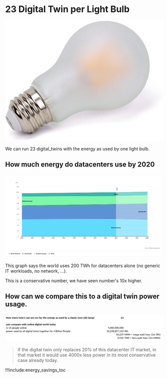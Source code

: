# 23 Digital Twin per Light Bulb

![](img/light_bulb.png ':size=400x300')

We can run 23 digital_twins with the energy as used by one light bulb.

## How much energy do datacenters use by 2020

![](img/datacenter_power_usage.png)

This graph says the world uses 200 TWh for datacenters alone (no generic IT workloads, no network, ...).

This is a conservative number, we have seen number's 10x higher.

## How can we compare this to a digital twin power usage.

![](img/compare_power_twin1.png)

> If the digital twin only replaces 20% of this datacenter IT market, in that market it would use 4000x less power in its most conservative case already today.

!!!include:energy_savings_toc
